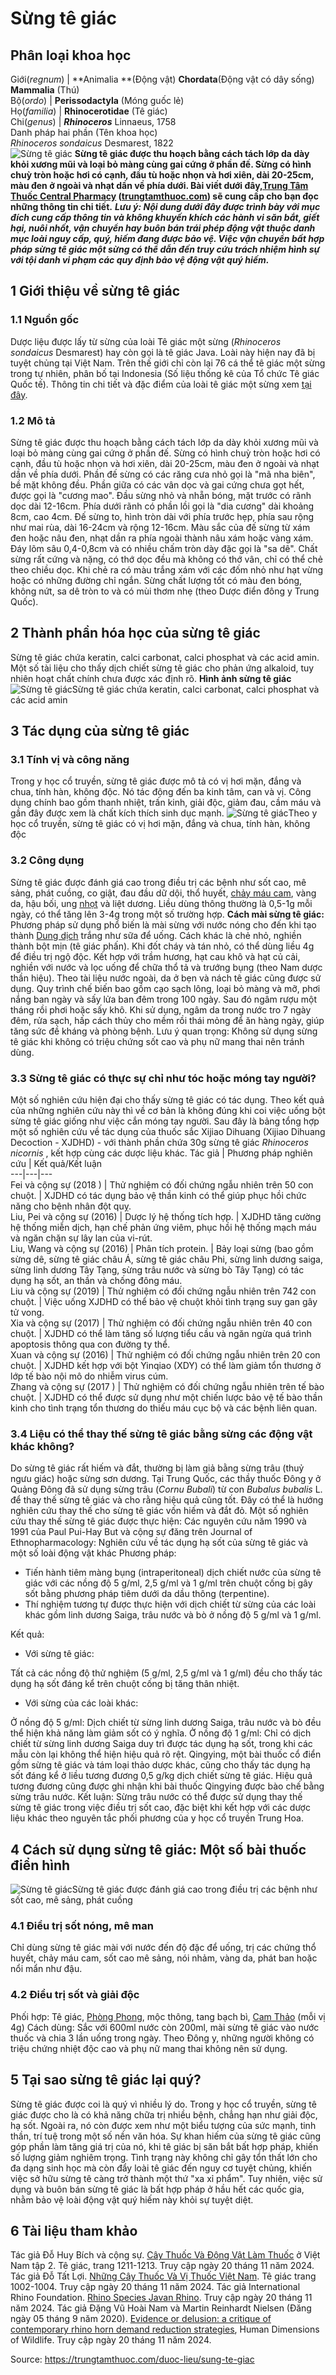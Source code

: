 # Sừng tê giác

Phân loại khoa học  
---  
Giới(_regnum_) |  **Animalia **(Động vật) **Chordata**(Động vật có dây sống) **Mammalia** (Thú)  
Bộ(_ordo_) | **Perissodactyla** (Móng guốc lẻ)  
Họ(_familia_) | **Rhinocerotidae** (Tê giác)  
Chi(_genus_) | _**Rhinoceros**_ Linnaeus, 1758  
Danh pháp hai phần (Tên khoa học)  
_Rhinoceros sondaicus_ Desmarest, 1822  
![Sừng tê giác](https://trungtamthuoc.com/images/others/te-giac-5-0-2526.jpg)
**Sừng tê giác được thu hoạch bằng cách tách lớp da dày khỏi xương mũi và loại bỏ màng cùng gai cứng ở phần đế. Sừng có hình chuỳ tròn hoặc hơi có cạnh, đầu tù hoặc nhọn và hơi xiên, dài 20-25cm, màu đen ở ngoài và nhạt dần về phía dưới. Bài viết dưới đây,[Trung Tâm Thuốc Central Pharmacy](https://trungtamthuoc.com/ "Trung Tâm Thuốc Central Pharmacy") ([trungtamthuoc.com](https://trungtamthuoc.com/ "trungtamthuoc.com")) sẽ cung cấp cho bạn đọc những thông tin chi tiết.**
**_Lưu ý: Nội dung dưới đây được trình bày với mục đích cung cấp thông tin và không khuyến khích các hành vi săn bắt, giết hại, nuôi nhốt, vận chuyển hay buôn bán trái phép động vật thuộc danh mục loài nguy cấp, quý, hiếm đang được bảo vệ. Việc vận chuyển bất hợp pháp sừng tê giác một sừng có thể dẫn đến truy cứu trách nhiệm hình sự với tội danh vi phạm các quy định bảo vệ động vật quý hiếm._**
##  1 Giới thiệu về sừng tê giác
### 1.1 Nguồn gốc
Dược liệu được lấy từ sừng của loài Tê giác một sừng (_Rhinoceros sondaicus_ Desmarest) hay còn gọi là tê giác Java. Loài này hiện nay đã bị tuyệt chủng tại Việt Nam. Trên thế giới chỉ còn lại 76 cá thể tê giác một sừng trong tự nhiên, phân bố tại Indonesia (Số liệu thống kê của Tổ chức Tê giác Quốc tế). Thông tin chi tiết và đặc điểm của loài tê giác một sừng xem [tại đây](https://trungtamthuoc.com/duoc-lieu/te-giac).
### 1.2 Mô tả
Sừng tê giác được thu hoạch bằng cách tách lớp da dày khỏi xương mũi và loại bỏ màng cùng gai cứng ở phần đế. Sừng có hình chuỳ tròn hoặc hơi có cạnh, đầu tù hoặc nhọn và hơi xiên, dài 20-25cm, màu đen ở ngoài và nhạt dần về phía dưới. Phần đế sừng có các răng cưa nhỏ gọi là "mã nha biên", bề mặt không đều. Phần giữa có các vân dọc và gai cứng chưa gọt hết, được gọi là "cương mao". Đầu sừng nhỏ và nhẵn bóng, mặt trước có rãnh dọc dài 12-16cm. Phía dưới rãnh có phần lồi gọi là "dia cương" dài khoảng 8cm, cao 4cm. Đế sừng to, hình tròn dài với phía trước hẹp, phía sau rộng như mai rùa, dài 16-24cm và rộng 12-16cm. Màu sắc của đế sừng từ xám đen hoặc nâu đen, nhạt dần ra phía ngoài thành nâu xám hoặc vàng xám. Đáy lõm sâu 0,4-0,8cm và có nhiều chấm tròn dày đặc gọi là "sa dê". Chất sừng rất cứng và nặng, có thớ dọc đều mà không có thớ vân, chỉ có thể chẻ theo chiều dọc. Khi chẻ ra có màu trắng xám với các đốm nhỏ như hạt vừng hoặc có những đường chỉ ngắn. Sừng chất lượng tốt có màu đen bóng, không nứt, sa dê tròn to và có mùi thơm nhẹ (theo Dược điển đông y Trung Quốc).
##  2 Thành phần hóa học của sừng tê giác
Sừng tê giác chứa keratin, calci carbonat, calci phosphat và các acid amin. Một số tài liệu cho thấy dịch chiết sừng tê giác cho phản ứng alkaloid, tuy nhiên hoạt chất chính chưa được xác định rõ.
**Hình ảnh sừng tê giác**
![Sừng tê giác](https://trungtamthuoc.com/images/item/te-giac-6-0.jpg)Sừng tê giác chứa keratin, calci carbonat, calci phosphat và các acid amin
##  3 Tác dụng của sừng tê giác
### 3.1 Tính vị và công năng 
Trong y học cổ truyền, sừng tê giác được mô tả có vị hơi mặn, đắng và chua, tính hàn, không độc. Nó tác động đến ba kinh tâm, can và vị. Công dụng chính bao gồm thanh nhiệt, trấn kinh, giải độc, giảm đau, cầm máu và gần đây được xem là chất kích thích sinh dục mạnh.
![Sừng tê giác](https://trungtamthuoc.com/images/item/te-giac-7-0.jpg)Theo y học cổ truyền, sừng tê giác có vị hơi mặn, đắng và chua, tính hàn, không độc
### 3.2 Công dụng
Sừng tê giác được đánh giá cao trong điều trị các bệnh như sốt cao, mê sảng, phát cuồng, co giật, đau đầu dữ dội, thổ huyết, [chảy máu cam](https://trungtamthuoc.com/bai-viet/chay-mau-cam-nguyen-nhan-dieu-tri-va-phong-ngua "chảy máu cam"), vàng da, hậu bối, ung [nhọt](https://trungtamthuoc.com/bai-viet/nhot "nhọt") và liệt dương. Liều dùng thông thường là 0,5-1g mỗi ngày, có thể tăng lên 3-4g trong một số trường hợp. 
**Cách mài sừng tê giác:** Phương pháp sử dụng phổ biến là mài sừng với nước nóng cho đến khi tạo thành [Dung dịch](https://trungtamthuoc.com/bai-viet/dung-dich-thuoc-la-gi-cong-thuc-va-ky-thuat-bao-che-dung-dich-thuoc "Dung dịch") trắng như sữa để uống. Cách khác là chẻ nhỏ, nghiền thành bột mịn (tê giác phấn). Khi đốt cháy và tán nhỏ, có thể dùng liều 4g để điều trị ngộ độc. Kết hợp với trầm hương, hạt cau khô và hạt củ cải, nghiền với nước và lọc uống để chữa thổ tả và trướng bụng (theo Nam dược thần hiệu).
Theo tài liệu nước ngoài, da ở bẹn và nách tê giác cũng được sử dụng. Quy trình chế biến bao gồm cạo sạch lông, loại bỏ màng và mỡ, phơi nắng ban ngày và sấy lửa ban đêm trong 100 ngày. Sau đó ngâm rượu một tháng rồi phơi hoặc sấy khô. Khi sử dụng, ngâm da trong nước tro 7 ngày đêm, rửa sạch, hấp cách thủy cho mềm rồi thái mỏng để ăn hàng ngày, giúp tăng sức đề kháng và phòng bệnh.
Lưu ý quan trọng: Không sử dụng sừng tê giác khi không có triệu chứng sốt cao và phụ nữ mang thai nên tránh dùng.
### 3.3 Sừng tê giác có thực sự chỉ như tóc hoặc móng tay người?
Một số nghiên cứu hiện đại cho thấy sừng tê giác có tác dụng. Theo kết quả của những nghiên cứu này thì về cơ bản là không đúng khi coi việc uống bột sừng tê giác giống như việc cắn móng tay người.
Sau đây là bảng tổng hợp một số nghiên cứu về tác dụng của thuốc sắc Xijiao Dihuang (Xijiao Dihuang Decoction - XJDHD) - với thành phần chứa 30g sừng tê giác _Rhinoceros nicornis_ , kết hợp cùng các dược liệu khác.
Tác giả | Phương pháp nghiên cứu | Kết quả/Kết luận  
---|---|---  
Fei và cộng sự (2018 ) | Thử nghiệm có đối chứng ngẫu nhiên trên 50 con chuột. | XJDHD có tác dụng bảo vệ thần kinh có thể giúp phục hồi chức năng cho bệnh nhân đột quỵ.  
Liu, Pei và cộng sự (2016) | Dược lý hệ thống tích hợp. | XJDHD tăng cường hệ thống miễn dịch, hạn chế phản ứng viêm, phục hồi hệ thống mạch máu và ngăn chặn sự lây lan của vi-rút.  
Liu, Wang và cộng sự (2016) | Phân tích protein. | Bảy loại sừng (bao gồm sừng dê, sừng tê giác châu Á, sừng tê giác châu Phi, sừng linh dương saiga, sừng linh dương Tây Tạng, sừng trâu nước và sừng bò Tây Tạng) có tác dụng hạ sốt, an thần và chống đông máu.  
Liu và cộng sự (2019) | Thử nghiệm có đối chứng ngẫu nhiên trên 742 con chuột. | Việc uống XJDHD có thể bảo vệ chuột khỏi tình trạng suy gan gây tử vong.  
Xia và cộng sự (2017) | Thử nghiệm có đối chứng ngẫu nhiên trên 40 con chuột. | XJDHD có thể làm tăng số lượng tiểu cầu và ngăn ngừa quá trình apoptosis thông qua con đường ty thể.  
Xuan và cộng sự (2016) | Thử nghiệm có đối chứng ngẫu nhiên trên 20 con chuột. | XJDHD kết hợp với bột Yinqiao (XDY) có thể làm giảm tổn thương ở lớp tế bào nội mô do nhiễm virus cúm.  
Zhang và cộng sự (2017 ) | Thử nghiệm có đối chứng ngẫu nhiên trên tế bào chuột. | XJDHD có thể được sử dụng như một chiến lược bảo vệ tế bào thần kinh cho tình trạng tổn thương do thiếu máu cục bộ và các bệnh liên quan.  
### 3.4 Liệu có thể thay thế sừng tê giác bằng sừng các động vật khác không?
Do sừng tê giác rất hiếm và đắt, thường bị làm giả bằng sừng trâu (thuỷ ngưu giác) hoặc sừng sơn dương. Tại Trung Quốc, các thầy thuốc Đông y ở Quảng Đông đã sử dụng sừng trâu (_Cornu Bubali_) từ con _Bubalus bubalis_ L. để thay thế sừng tê giác và cho rằng hiệu quả cũng tốt. Đây có thể là hướng nghiên cứu thay thế cho sừng tê giác vốn hiếm và đắt đỏ. 
Một số nghiên cứu thay thế sừng tê giác được thực hiện:
Các nguyên cứu năm 1990 và 1991 của Paul Pui-Hay But và cộng sự đăng trên Journal of Ethnopharmacology:
Nghiên cứu về tác dụng hạ sốt của sừng tê giác và một số loài động vật khác
Phương pháp:
  * Tiến hành tiêm màng bụng (intraperitoneal) dịch chiết nước của sừng tê giác với các nồng độ 5 g/ml, 2,5 g/ml và 1 g/ml trên chuột cống bị gây sốt bằng phương pháp tiêm dưới da dầu thông (terpentine).
  * Thí nghiệm tương tự được thực hiện với dịch chiết từ sừng của các loài khác gồm linh dương Saiga, trâu nước và bò ở nồng độ 5 g/ml và 1 g/ml.


Kết quả:
  * Với sừng tê giác:


Tất cả các nồng độ thử nghiệm (5 g/ml, 2,5 g/ml và 1 g/ml) đều cho thấy tác dụng hạ sốt đáng kể trên chuột cống bị tăng thân nhiệt.
  * Với sừng của các loài khác:


Ở nồng độ 5 g/ml: Dịch chiết từ sừng linh dương Saiga, trâu nước và bò đều thể hiện khả năng làm giảm sốt có ý nghĩa.
Ở nồng độ 1 g/ml: Chỉ có dịch chiết từ sừng linh dương Saiga duy trì được tác dụng hạ sốt, trong khi các mẫu còn lại không thể hiện hiệu quả rõ rệt.
Qingying, một bài thuốc cổ điển gồm sừng tê giác và tám loại thảo dược khác, cũng cho thấy tác dụng hạ sốt đáng kể ở liều tương đương 0,5 g/kg dịch chiết sừng tê giác.
Hiệu quả tương đương cũng được ghi nhận khi bài thuốc Qingying được bào chế bằng sừng trâu nước.
Kết luận: Sừng trâu nước có thể được sử dụng thay thế sừng tê giác trong việc điều trị sốt cao, đặc biệt khi kết hợp với các dược liệu khác theo nguyên tắc phối phương của y học cổ truyền Trung Hoa.
##  4 Cách sử dụng sừng tê giác: Một số bài thuốc điển hình
![Sừng tê giác](https://trungtamthuoc.com/images/item/te-giac-9-0.jpg)Sừng tê giác được đánh giá cao trong điều trị các bệnh như sốt cao, mê sảng, phát cuồng
### 4.1 Điều trị sốt nóng, mê man
Chỉ dùng sừng tê giác mài với nước đến độ đặc để uống, trị các chứng thổ huyết, chảy máu cam, sốt cao mê sảng, nói nhảm, vàng da, phát ban hoặc nổi mẩn như đậu.
### 4.2 Điều trị sốt và giải độc
Phối hợp: Tê giác, [Phòng Phong](https://trungtamthuoc.com/hoat-chat/phong-phong "Phòng Phong"), mộc thông, tang bạch bì, [Cam Thảo](https://trungtamthuoc.com/duoc-lieu/cam-thao-32 "Cam Thảo") (mỗi vị 4g)
Cách dùng: Sắc với 600ml nước còn 200ml, mài sừng tê giác vào nước thuốc và chia 3 lần uống trong ngày.
Theo Đông y, những người không có triệu chứng nhiệt độc cao và phụ nữ mang thai không nên sử dụng.
##  5 Tại sao sừng tê giác lại quý?
Sừng tê giác được coi là quý vì nhiều lý do. Trong y học cổ truyền, sừng tê giác được cho là có khả năng chữa trị nhiều bệnh, chẳng hạn như giải độc, hạ sốt. Ngoài ra, nó còn được xem như một biểu tượng của sức mạnh, tinh thần, trí tuệ trong một số nền văn hóa.
Sự khan hiếm của sừng tê giác cũng góp phần làm tăng giá trị của nó, khi tê giác bị săn bắt bất hợp pháp, khiến số lượng giảm nghiêm trọng. Tình trạng này không chỉ gây tổn thất lớn cho đa dạng sinh học mà còn đẩy loài tê giác đến nguy cơ tuyệt chủng, khiến việc sở hữu sừng tê càng trở thành một thứ "xa xỉ phẩm". Tuy nhiên, việc sử dụng và buôn bán sừng tê giác là bất hợp pháp ở hầu hết các quốc gia, nhằm bảo vệ loài động vật quý hiếm này khỏi sự tuyệt diệt.
##  6 Tài liệu tham khảo
Tác giả Đỗ Huy Bích và cộng sự. [Cây Thuốc Và Động Vật Làm Thuốc](https://trungtamthuoc.com/bai-viet/doc-online-va-tai-mien-phi-pdf-sach-cay-thuoc-va-dong-vat-lam-thuoc-o-viet-nam "Cây Thuốc Và Động Vật Làm Thuốc") ở Việt Nam tập 2. Tê giác, trang 1211-1213. Truy cập ngày 20 tháng 11 năm 2024.
Tác giả Đỗ Tất Lợi. [Những Cây Thuốc Và Vị Thuốc Việt Nam](https://trungtamthuoc.com/duoc-lieu "Những Cây Thuốc Và Vị Thuốc Việt Nam"). Tê giác trang 1002-1004. Truy cập ngày 20 tháng 11 năm 2024.
Tác giả International Rhino Foundation. [Rhino Species Javan Rhino](https://rhinos.org/about-rhinos/rhino-species/javan-rhino/). Truy cập ngày 20 tháng 11 năm 2024. 
Tác giả Đặng Vũ Hoài Nam và Martin Reinhardt Nielsen (Đăng ngày 05 tháng 9 năm 2020). [Evidence or delusion: a critique of contemporary rhino horn demand reduction strategies](https://doi.org/10.1080/10871209.2020.1818896), Human Dimensions of Wildlife. Truy cập ngày 20 tháng 11 năm 2024.


Source: https://trungtamthuoc.com/duoc-lieu/sung-te-giac